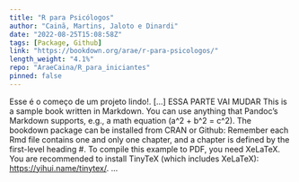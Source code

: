 ```yaml
---
title: "R para Psicólogos"
author: "Cainã, Martins, Jaloto e Dinardi"
date: "2022-08-25T15:08:58Z"
tags: [Package, Github]
link: "https://bookdown.org/arae/r-para-psicologos/"
length_weight: "4.1%"
repo: "AraeCaina/R_para_iniciantes"
pinned: false
---
```


Esse é o começo de um projeto lindo!. [...] ESSA PARTE VAI MUDAR This is a sample book written in Markdown. You can use anything that Pandoc’s Markdown supports, e.g., a math equation \(a^2 + b^2 = c^2\). The bookdown package can be installed from CRAN or Github: Remember each Rmd file contains one and only one chapter, and a chapter is defined by the first-level heading #. To compile this example to PDF, you need XeLaTeX. You are recommended to install TinyTeX (which includes XeLaTeX): https://yihui.name/tinytex/. ...
